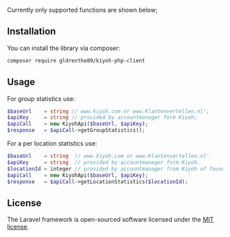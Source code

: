 Currently only supported functions are shown below;

## Installation

You can install the library via composer:

```bash
composer require gldrenthe89/kiyoh-php-client
```

## Usage

For group statistics use:

```php
$baseUrl    = string // www.kiyoh.com or www.Klantenvertellen.nl';
$apiKey     = string // provided by accountmanager form Kiyoh;
$apiCall    = new KiyohApi($baseUrl, $apiKey);
$response   = $apiCall->getGroupStatistics();
```

For a per location statistics use:

```php
$baseUrl    = string  // www.kiyoh.com or www.Klantenvertellen.nl'.
$apiKey     = string  // provided by accountmanager form Kiyoh.
$locationId = integer // provided by accountmanager from Kiyoh of found in respective group dashboard.
$apiCall    = new KiyohApi($baseUrl, $apiKey);
$response   = $apiCall->getLocationStatistics($locationId);
```

## License

The Laravel framework is open-sourced software licensed under the [MIT license](LICENSE.md).
